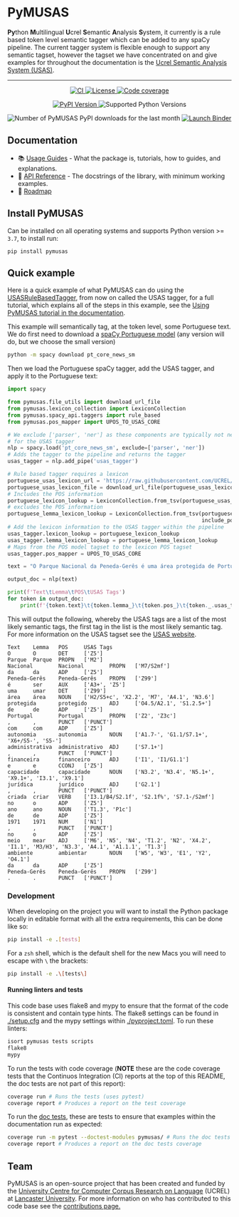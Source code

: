 # PyMUSAS 

**Py**thon **M**ultilingual **U**crel **S**emantic **A**nalysis **S**ystem, it currently is a rule based token level semantic tagger which can be added to any spaCy pipeline. The current tagger system is flexible enough to support any semantic tagset, however the tagset we have concentrated on and give examples for throughout the documentation is the [Ucrel Semantic Analysis System (USAS)](https://ucrel.lancs.ac.uk/usas/).

<hr/>

<p align="center">
    <a href="https://github.com/UCREL/pymusas/actions/workflows/ci.yml">
        <img alt="CI" src="https://github.com/UCREL/pymusas/actions/workflows/ci.yml/badge.svg?branch=main&event=push"/>
    </a>
    <a href="https://github.com/UCREL/pymusas/blob/main/LICENSE">
        <img alt="License" src="https://img.shields.io/pypi/l/pymusas"/>
    </a>
    <a href="https://codecov.io/gh/UCREL/pymusas">
        <img alt="Code coverage" src="https://codecov.io/gh/UCREL/pymusas/branch/main/graph/badge.svg" />
    </a>

</p>
<p align="center">
    <a href="https://pypi.org/project/pymusas/">
        <img alt="PyPI Version" src="https://img.shields.io/pypi/v/pymusas"/>
    </a>
    <img alt="Supported Python Versions" src="https://img.shields.io/pypi/pyversions/pymusas" />
</p>
<p align="center">
    <img alt="Number of PyMUSAS PyPI downloads for the last month" 
         src="https://img.shields.io/pypi/dm/pymusas" />
    <a href="https://mybinder.org/v2/gh/UCREL/pymusas/binder-main?urlpath=git-pull%3Frepo%3Dhttps%253A%252F%252Fgithub.com%252FUCREL%252Fpymusas%26urlpath%3Dlab%252Ftree%252Fpymusas%252F%26branch%3Dmain">
        <img alt="Launch Binder" src="https://static.mybinder.org/badge_logo.svg">
    </a>
</p>

## Documentation

* 📚 [Usage Guides](https://ucrel.github.io/pymusas/) - What the package is, tutorials, how to guides, and explanations.
* 🔎 [API Reference](https://ucrel.github.io/pymusas/api/spacy_api/taggers/rule_based) - The docstrings of the library, with minimum working examples.
* 🚀 [Roadmap](./ROADMAP.md)

## Install PyMUSAS

Can be installed on all operating systems and supports Python version >= `3.7`, to install run:

```
pip install pymusas
```

## Quick example

Here is a quick example of what PyMUSAS can do using the [USASRuleBasedTagger](https://ucrel.github.io/pymusas/api/spacy_api/taggers/rule_based), from now on called the USAS tagger, for a full tutorial, which explains all of the steps in this example, see the [Using PyMUSAS tutorial in the documentation](https://ucrel.github.io/pymusas/using).

This example will semantically tag, at the token level, some Portuguese text. We do first need to download a [spaCy Portuguese model](https://spacy.io/models/pt) (any version will do, but we choose the small version)

``` bash
python -m spacy download pt_core_news_sm
```

Then we load the Portuguese spaCy tagger, add the USAS tagger, and apply it to the Portuguese text:

``` python
import spacy

from pymusas.file_utils import download_url_file
from pymusas.lexicon_collection import LexiconCollection
from pymusas.spacy_api.taggers import rule_based
from pymusas.pos_mapper import UPOS_TO_USAS_CORE

# We exclude ['parser', 'ner'] as these components are typically not needed
# for the USAS tagger
nlp = spacy.load('pt_core_news_sm', exclude=['parser', 'ner'])
# Adds the tagger to the pipeline and returns the tagger 
usas_tagger = nlp.add_pipe('usas_tagger')

# Rule based tagger requires a lexicon
portuguese_usas_lexicon_url = 'https://raw.githubusercontent.com/UCREL/Multilingual-USAS/master/Portuguese/semantic_lexicon_pt.tsv'
portuguese_usas_lexicon_file = download_url_file(portuguese_usas_lexicon_url)
# Includes the POS information
portuguese_lexicon_lookup = LexiconCollection.from_tsv(portuguese_usas_lexicon_file)
# excludes the POS information
portuguese_lemma_lexicon_lookup = LexiconCollection.from_tsv(portuguese_usas_lexicon_file, 
                                                             include_pos=False)
# Add the lexicon information to the USAS tagger within the pipeline
usas_tagger.lexicon_lookup = portuguese_lexicon_lookup
usas_tagger.lemma_lexicon_lookup = portuguese_lemma_lexicon_lookup
# Maps from the POS model tagset to the lexicon POS tagset
usas_tagger.pos_mapper = UPOS_TO_USAS_CORE

text = "O Parque Nacional da Peneda-Gerês é uma área protegida de Portugal, com autonomia administrativa, financeira e capacidade jurídica, criada no ano de 1971, no meio ambiente da Peneda-Gerês."

output_doc = nlp(text)

print(f'Text\tLemma\tPOS\tUSAS Tags')
for token in output_doc:
    print(f'{token.text}\t{token.lemma_}\t{token.pos_}\t{token._.usas_tags}')
```

This will output the following, whereby the USAS tags are a list of the most likely semantic tags, the first tag in the list is the most likely semantic tag. For more information on the USAS tagset see the [USAS website](https://ucrel-web.lancs.ac.uk/usas/).

``` tsv
Text    Lemma   POS     USAS Tags
O       O       DET     ['Z5']
Parque  Parque  PROPN   ['M2']
Nacional        Nacional        PROPN   ['M7/S2mf']
da      da      ADP     ['Z5']
Peneda-Gerês    Peneda-Gerês    PROPN   ['Z99']
é       ser     AUX     ['A3+', 'Z5']
uma     umar    DET     ['Z99']
área    área    NOUN    ['H2/S5+c', 'X2.2', 'M7', 'A4.1', 'N3.6']
protegida       protegido       ADJ     ['O4.5/A2.1', 'S1.2.5+']
de      de      ADP     ['Z5']
Portugal        Portugal        PROPN   ['Z2', 'Z3c']
,       ,       PUNCT   ['PUNCT']
com     com     ADP     ['Z5']
autonomia       autonomia       NOUN    ['A1.7-', 'G1.1/S7.1+', 'X6+/S5-', 'S5-']
administrativa  administrativo  ADJ     ['S7.1+']
,       ,       PUNCT   ['PUNCT']
financeira      financeiro      ADJ     ['I1', 'I1/G1.1']
e       e       CCONJ   ['Z5']
capacidade      capacidade      NOUN    ['N3.2', 'N3.4', 'N5.1+', 'X9.1+', 'I3.1', 'X9.1']
jurídica        jurídico        ADJ     ['G2.1']
,       ,       PUNCT   ['PUNCT']
criada  criar   VERB    ['I3.1/B4/S2.1f', 'S2.1f%', 'S7.1-/S2mf']
no      o       ADP     ['Z5']
ano     ano     NOUN    ['T1.3', 'P1c']
de      de      ADP     ['Z5']
1971    1971    NUM     ['N1']
,       ,       PUNCT   ['PUNCT']
no      o       ADP     ['Z5']
meio    mear    ADJ     ['M6', 'N5', 'N4', 'T1.2', 'N2', 'X4.2', 'I1.1', 'M3/H3', 'N3.3', 'A4.1', 'A1.1.1', 'T1.3']
ambiente        ambientar       NOUN    ['W5', 'W3', 'E1', 'Y2', 'O4.1']
da      da      ADP     ['Z5']
Peneda-Gerês    Peneda-Gerês    PROPN   ['Z99']
.       .       PUNCT   ['PUNCT']
```

### Development

When developing on the project you will want to install the Python package locally in editable format with all the extra requirements, this can be done like so:

```bash
pip install -e .[tests]
```

For a `zsh` shell, which is the default shell for the new Macs you will need to escape with `\` the brackets:

```zsh
pip install -e .\[tests\]
```

#### Running linters and tests

This code base uses flake8 and mypy to ensure that the format of the code is consistent and contain type hints. The flake8 settings can be found in [./setup.cfg](./setup.cfg) and the mypy settings within [./pyproject.toml](./pyproject.toml). To run these linters:

``` bash
isort pymusas tests scripts
flake8
mypy
```

To run the tests with code coverage (**NOTE** these are the code coverage tests that the Continuos Integration (CI) reports at the top of this README, the doc tests are not part of this report):

``` bash
coverage run # Runs the tests (uses pytest)
coverage report # Produces a report on the test coverage
```

To run the [doc tests](https://docs.python.org/3/library/doctest.html), these are tests to ensure that examples within the documentation run as expected:

``` bash
coverage run -m pytest --doctest-modules pymusas/ # Runs the doc tests
coverage report # Produces a report on the doc tests coverage
```

## Team

PyMUSAS is an open-source project that has been created and funded by the [University Centre for Computer Corpus Research on Language](https://ucrel.lancs.ac.uk/) (UCREL) at [Lancaster University](https://www.lancaster.ac.uk/). For more information on who has contributed to this code base see the [contributions page.](https://github.com/UCREL/pymusas/graphs/contributors) 